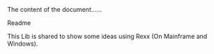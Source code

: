  <!DOCTYPE HTML>
<html>
<head>
<title>Title of the document</title>
</head>

<body>
The content of the document......
</body>

</html> 

Readme

This Lib is shared to show some ideas using Rexx (On Mainframe and Windows).


